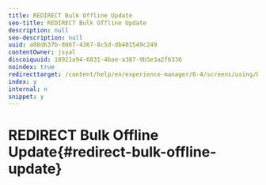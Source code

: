 ```yaml
---
title: REDIRECT Bulk Offline Update
seo-title: REDIRECT Bulk Offline Update
description: null
seo-description: null
uuid: a08d637b-8067-4367-8c5d-db401549c249
contentOwner: jsyal
discoiquuid: 18921a94-6831-4bae-a387-9b5e3a2f6336
noindex: true
redirecttarget: /content/help/en/experience-manager/6-4/screens/using/bulk-offline-update
index: y
internal: n
snippet: y
---
```


# REDIRECT Bulk Offline Update{#redirect-bulk-offline-update}

